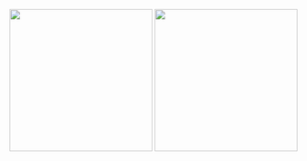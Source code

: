 <p align="center">
  <img src="Screenshot_2017-07-14-13-43-03.png" width="250"/>
  <img src="Screenshot_2017-07-14-13-43-46.png" width="250"/>
</p>
